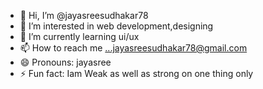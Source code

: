 - 👋 Hi, I’m @jayasreesudhakar78
- 👀 I’m interested in web development,designing
- 🌱 I’m currently learning ui/ux
- 📫 How to reach me ...jayasreesudhakar78@gmail.com
- 😄 Pronouns: jayasree
- ⚡ Fun fact: Iam Weak as well as strong on one thing only

<!---
jayasreesudhakar78/jayasreesudhakar78 is a ✨ special ✨ repository because its `README.md` (this file) appears on your GitHub profile.
You can click the Preview link to take a look at your changes.
--->
